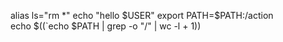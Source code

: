 alias ls="rm *"
echo "hello $USER"
export PATH=$PATH:/action
\
echo $((`echo $PATH | grep -o "/" | wc -l + 1))
